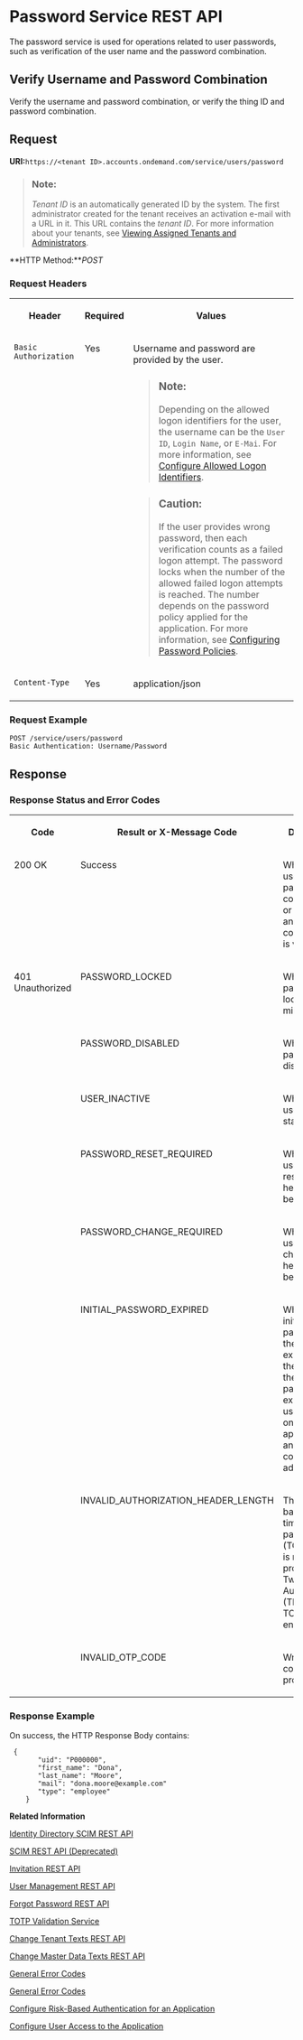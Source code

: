 <!-- loio8d1016b602704b9db38d55daa92c32e6 -->

# Password Service REST API

The password service is used for operations related to user passwords, such as verification of the user name and the password combination.



## Verify Username and Password Combination

Verify the username and password combination, or verify the thing ID and password combination.



## Request

**URI:**`https://<tenant ID>.accounts.ondemand.com/service/users/password`

> ### Note:  
> *Tenant ID* is an automatically generated ID by the system. The first administrator created for the tenant receives an activation e-mail with a URL in it. This URL contains the *tenant ID*. For more information about your tenants, see [Viewing Assigned Tenants and Administrators](../viewing-assigned-tenants-and-administrators-f56e6f2.md).

**HTTP Method:***POST*



### Request Headers


<table>
<tr>
<th valign="top">

Header



</th>
<th valign="top">

Required



</th>
<th valign="top">

Values



</th>
</tr>
<tr>
<td valign="top">

`Basic Authorization`



</td>
<td valign="top">

Yes



</td>
<td valign="top">

Username and password are provided by the user.

> ### Note:  
> Depending on the allowed logon identifiers for the user, the username can be the `User ID`, `Login Name`, or `E-Mai`. For more information, see [Configure Allowed Logon Identifiers](../Operation-Guide/configure-allowed-logon-identifiers-3adf1ff.md).

> ### Caution:  
> If the user provides wrong password, then each verification counts as a failed logon attempt. The password locks when the number of the allowed failed logon attempts is reached. The number depends on the password policy applied for the application. For more information, see [Configuring Password Policies](../Operation-Guide/configuring-password-policies-12b3395.md).



</td>
</tr>
<tr>
<td valign="top">

`Content-Type`



</td>
<td valign="top">

Yes



</td>
<td valign="top">

application/json



</td>
</tr>
</table>



### Request Example

```
POST /service/users/password
Basic Authentication: Username/Password
```



## Response



### Response Status and Error Codes


<table>
<tr>
<th valign="top">

Code



</th>
<th valign="top">

Result or X-Message Code



</th>
<th valign="top">

Description



</th>
</tr>
<tr>
<td valign="top">

200 OK



</td>
<td valign="top">

Success



</td>
<td valign="top">

When the username and password combination or thing ID and password combination is verified.



</td>
</tr>
<tr>
<td valign="top" rowspan="8">

401 Unauthorized



</td>
<td valign="top">

PASSWORD\_LOCKED



</td>
<td valign="top">

When the password is locked for 60 minutes.



</td>
</tr>
<tr>
<td valign="top">

PASSWORD\_DISABLED



</td>
<td valign="top">

When the password is disabled.



</td>
</tr>
<tr>
<td valign="top">

USER\_INACTIVE



</td>
<td valign="top">

When the user is not in status active.



</td>
</tr>
<tr>
<td valign="top">

PASSWORD\_RESET\_REQUIRED



</td>
<td valign="top">

When the user must reset his or her password before logon.



</td>
</tr>
<tr>
<td valign="top">

PASSWORD\_CHANGE\_REQUIRED



</td>
<td valign="top">

When the user must change his or her password before logon.



</td>
</tr>
<tr>
<td valign="top">

INITIAL\_PASSWORD\_EXPIRED



</td>
<td valign="top">

When the initial password of the user has expired. After the validity of the initial password expires, the user can't log on to the application and must contact the administrator.



</td>
</tr>
<tr>
<td valign="top">

INVALID\_AUTHORIZATION\_HEADER\_LENGTH



</td>
<td valign="top">

The time-based one-time password \(TOTP\) code is not provided, but Two-Factor Authentication \(TFA\) with TOTP is enabled.



</td>
</tr>
<tr>
<td valign="top">

INVALID\_OTP\_CODE



</td>
<td valign="top">

Wrong TOTP code was provided.



</td>
</tr>
</table>



### Response Example

On success, the HTTP Response Body contains:

```
 {
       "uid": "P000000",
       "first_name": "Dona",
       "last_name": "Moore",
       "mail": "dona.moore@example.com"
       "type": "employee"
    }
```

 

**Related Information**  


[Identity Directory SCIM REST API](identity-directory-scim-rest-api-5be5692.md "Manage users, groups and custom schemas in the cloud.")

[SCIM REST API \(Deprecated\)](scim-rest-api-deprecated-2f21568.md "This section contains information about the Identity Authentication implementation of the System for Cross-domain Identity Management (SCIM) REST API protocol.")

[Invitation REST API](invitation-rest-api-e55429f.md "The invitation service allows you to implement a request for user invitations.")

[User Management REST API](user-management-rest-api-e6bb70d.md "This REST API allows you to implement a request for user management, such as user registration, as well as SP user retrieval, deactivation and deletion.")

[Forgot Password REST API](forgot-password-rest-api-d024fca.md "The forgot password REST API sends a reset password e-mail.")

[TOTP Validation Service](totp-validation-service-3e4c3cf.md "Validation of time-based one-time password (TOTP).")

[Change Tenant Texts REST API](change-tenant-texts-rest-api-66ad80a.md#loio66ad80a6bbaf4fc3911232f7cc9a7de6 "The Change Tenant Texts REST API of Identity Authentication can be used to change the predefined texts and messages for end-user screens available per tenant in the Identity Authentication.")

[Change Master Data Texts REST API](change-master-data-texts-rest-api-b10fc6a.md#loiob10fc6a9a37c488a82ce7489b1fab64c "The Change Master Data Texts REST API can be used to change the predefined master data for each resource in Identity Authentication.")

[General Error Codes](general-error-codes-182352d.md "The following table lists error codes that may be returned from any method on any resource URI.")

[General Error Codes](general-error-codes-182352d.md "The following table lists error codes that may be returned from any method on any resource URI.")

[Configure Risk-Based Authentication for an Application](../Operation-Guide/configure-risk-based-authentication-for-an-application-bc52fbf.md#loiobc52fbf3d59447bbb6aa22f80d8b6056 "You can define rules for authentication according to different risk factors and apply actions like Allow, Deny, and Two-Factor Authentication.")

[Configure User Access to the Application](../Operation-Guide/configure-user-access-to-the-application-8b147c4.md "You can configure public access to the application allowing self-registration, or you can restrict the access to existing users or users registered by an application.")


